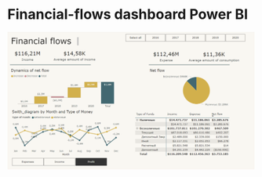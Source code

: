 # Financial-flows dashboard Power BI
![Financial-flows](https://github.com/Darja555/Financial-flows/blob/main/Financial_flows.PNG)

